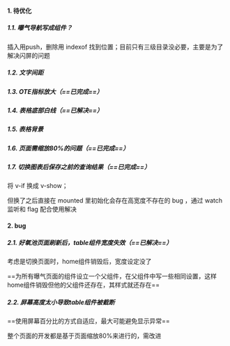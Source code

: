 #### 1. 待优化

##### 1.1. 曝气导航写成组件？

插入用push，删除用 indexof 找到位置；目前只有三级目录没必要，主要是为了解决闪屏的问题

##### 1.2. 文字间距

##### 1.3. OTE指标放大（==已完成==）

##### 1.4. 表格底部白线（==已解决==）

##### 1.5. 表格背景

##### 1.6. 页面需缩放80%的问题（==已完成==）

##### 1.7. 切换图表后保存之前的查询结果（==已完成==）

将 v-if 换成 v-show；

但换了之后直接在 mounted 里初始化会存在高宽度不存在的 bug ，通过 watch 监听和 flag 配合使用解决







#### 2. bug

##### 2.1. 好氧池页面刷新后，table组件宽度失效（==已解决==）

考虑是切换页面时，home组件销毁后，宽度设定没了

==为所有曝气页面的组件设立一个父组件，在父组件中写一些相同设置，这样home组件销毁但他的父组件还存在，其样式就还存在==

##### 2.2. 屏幕高度太小导致table组件被截断

==使用屏幕百分比的方式自适应，最大可能避免显示异常==

整个页面的开发都是基于页面缩放80%来进行的，需改进